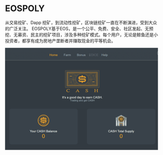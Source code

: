 # EOSPOLY

从交易挖矿、Dapp 挖矿，到流动性挖矿，区块链挖矿一直在不断演进，受到大众的广泛关注。 EOSPOLY基于EOS，是一个公平、免费、安全、社区发起、无预挖、无募资、民主的挖矿项目，涉及多种挖矿模式。每个用户，无论是鲸鱼还是小投资者，都享有成为房地产垄断者并赚取现金的平等机会。

![eospoly-dapp-defi-eos-image1_8e0926f6776a2edce6d234320411897d](eospoly-dapp-defi-eos-image1_8e0926f6776a2edce6d234320411897d.png)
